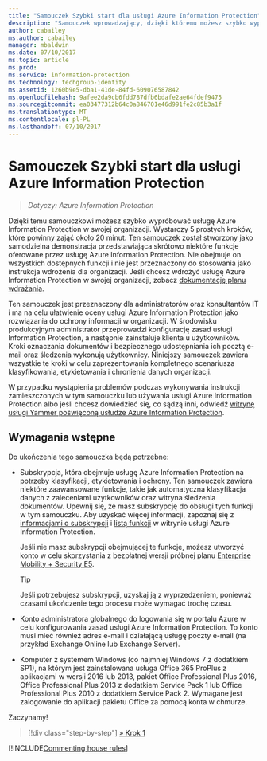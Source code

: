 ```yaml
---
title: "Samouczek Szybki start dla usługi Azure Information Protection"
description: "Samouczek wprowadzający, dzięki któremu możesz szybko wypróbować usługę Microsoft Azure Information Protection w swojej organizacji. Wystarczy około 20 minut."
author: cabailey
ms.author: cabailey
manager: mbaldwin
ms.date: 07/10/2017
ms.topic: article
ms.prod: 
ms.service: information-protection
ms.technology: techgroup-identity
ms.assetid: 1260b9e5-dba1-41de-84fd-609076587842
ms.openlocfilehash: 9afee2da9cb6fdd787dfb6bdafe2ae64fdef9475
ms.sourcegitcommit: ea03477312b64c0a846701e46d991fe2c85b3a1f
ms.translationtype: MT
ms.contentlocale: pl-PL
ms.lasthandoff: 07/10/2017
---
```

# Samouczek Szybki start dla usługi Azure Information Protection
<a id="quick-start-tutorial-for-azure-information-protection" class="xliff"></a> 

>*Dotyczy: Azure Information Protection*

Dzięki temu samouczkowi możesz szybko wypróbować usługę Azure Information Protection w swojej organizacji. Wystarczy 5 prostych kroków, które powinny zająć około 20 minut. Ten samouczek został stworzony jako samodzielna demonstracja przedstawiająca skrótowo niektóre funkcje oferowane przez usługę Azure Information Protection. Nie obejmuje on wszystkich dostępnych funkcji i nie jest przeznaczony do stosowania jako instrukcja wdrożenia dla organizacji. Jeśli chcesz wdrożyć usługę Azure Information Protection w swojej organizacji, zobacz [dokumentację planu wdrażania](../plan-design/deployment-roadmap.md). 

Ten samouczek jest przeznaczony dla administratorów oraz konsultantów IT i ma na celu ułatwienie oceny usługi Azure Information Protection jako rozwiązania do ochrony informacji w organizacji. W środowisku produkcyjnym administrator przeprowadzi konfigurację zasad usługi Information Protection, a następnie zainstaluje klienta u użytkowników. Kroki oznaczania dokumentów i bezpiecznego udostępniania ich pocztą e-mail oraz śledzenia wykonują użytkownicy. Niniejszy samouczek zawiera wszystkie te kroki w celu zaprezentowania kompletnego scenariusza klasyfikowania, etykietowania i chronienia danych organizacji. 

W przypadku wystąpienia problemów podczas wykonywania instrukcji zamieszczonych w tym samouczku lub używania usługi Azure Information Protection albo jeśli chcesz dowiedzieć się, co sądzą inni, odwiedź [witrynę usługi Yammer poświęconą usłudze Azure Information Protection](https://www.yammer.com/askipteam/#/threads/inGroup?type=in_group&feedId=8652489&view=all).

## Wymagania wstępne
<a id="prerequisites" class="xliff"></a> 
Do ukończenia tego samouczka będą potrzebne:

- Subskrypcja, która obejmuje usługę Azure Information Protection na potrzeby klasyfikacji, etykietowania i ochrony. Ten samouczek zawiera niektóre zaawansowane funkcje, takie jak automatyczna klasyfikacja danych z zaleceniami użytkowników oraz witryna śledzenia dokumentów. Upewnij się, że masz subskrypcję do obsługi tych funkcji w tym samouczku. Aby uzyskać więcej informacji, zapoznaj się z [informacjami o subskrypcji](https://www.microsoft.com/cloud-platform/azure-information-protection-pricing) i [listą funkcji](https://www.microsoft.com/cloud-platform/azure-information-protection-features) w witrynie usługi Azure Information Protection.
    
    Jeśli nie masz subskrypcji obejmującej te funkcje, możesz utworzyć konto w celu skorzystania z bezpłatnej wersji próbnej planu [Enterprise Mobility + Security E5](https://portal.office.com/Signup/Signup.aspx?OfferId=87dd2714-d452-48a0-a809-d2f58c4f68b7).
    
  > [!TIP] 
  > Jeśli potrzebujesz subskrypcji, uzyskaj ją z wyprzedzeniem, ponieważ czasami ukończenie tego procesu może wymagać trochę czasu.

- Konto administratora globalnego do logowania się w portalu Azure w celu konfigurowania zasad usługi Azure Information Protection. To konto musi mieć również adres e-mail i działającą usługę poczty e-mail (na przykład Exchange Online lub Exchange Server).

- Komputer z systemem Windows (co najmniej Windows 7 z dodatkiem SP1), na którym jest zainstalowana usługa Office 365 ProPlus z aplikacjami w wersji 2016 lub 2013, pakiet Office Professional Plus 2016, Office Professional Plus 2013 z dodatkiem Service Pack 1 lub Office Professional Plus 2010 z dodatkiem Service Pack 2. Wymagane jest zalogowanie do aplikacji pakietu Office za pomocą konta w chmurze.

Zaczynamy!

>[!div class="step-by-step"]
[&#187; Krok 1](infoprotect-tutorial-step1.md)

[!INCLUDE[Commenting house rules](../includes/houserules.md)]

